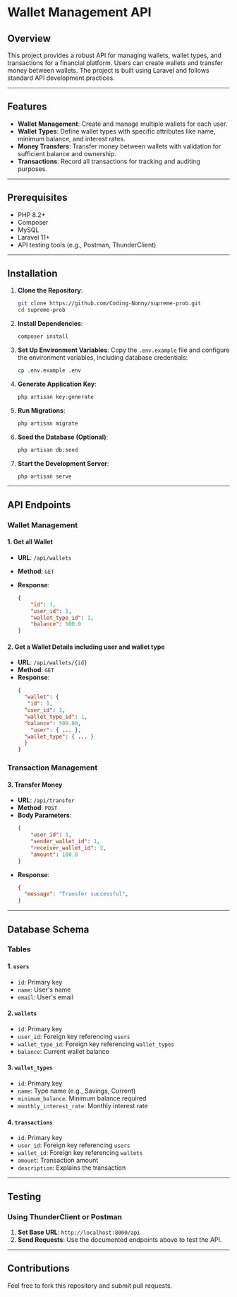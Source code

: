 # Wallet Management API

## Overview

This project provides a robust API for managing wallets, wallet types, and transactions for a financial platform. Users can create wallets and transfer money between wallets. The project is built using Laravel and follows standard API development practices.

---

## Features

-   **Wallet Management**: Create and manage multiple wallets for each user.
-   **Wallet Types**: Define wallet types with specific attributes like name, minimum balance, and interest rates.
-   **Money Transfers**: Transfer money between wallets with validation for sufficient balance and ownership.
-   **Transactions**: Record all transactions for tracking and auditing purposes.

---

## Prerequisites

-   PHP 8.2+
-   Composer
-   MySQL
-   Laravel 11+
-   API testing tools (e.g., Postman, ThunderClient)

---

## Installation

1. **Clone the Repository**:

    ```bash
    git clone https://github.com/Coding-Nonny/supreme-prob.git
    cd supreme-prob
    ```

2. **Install Dependencies**:

    ```bash
    composer install
    ```

3. **Set Up Environment Variables**:
   Copy the `.env.example` file and configure the environment variables, including database credentials:

    ```bash
    cp .env.example .env
    ```

4. **Generate Application Key**:

    ```bash
    php artisan key:generate
    ```

5. **Run Migrations**:

    ```bash
    php artisan migrate
    ```

6. **Seed the Database (Optional)**:

    ```bash
    php artisan db:seed
    ```

7. **Start the Development Server**:
    ```bash
    php artisan serve
    ```

---

## API Endpoints

### **Wallet Management**

#### 1. Get all Wallet

-   **URL**: `/api/wallets`
-   **Method**: `GET`

-   **Response**:
    ```json
    {
        "id": 1,
        "user_id": 1,
        "wallet_type_id": 1,
        "balance": 500.0
    }
    ```

#### 2. Get a Wallet Details including user and wallet type

-   **URL**: `/api/wallets/{id}`
-   **Method**: `GET`
-   **Response**:
    ```json
    {
      "wallet": {
       "id": 1,
      "user_id": 1,
      "wallet_type_id": 1,
      "balance": 500.00,
    	"user": { ... },
      "wallet_type": { ... }
      }
    }
    ```

### **Transaction Management**

#### 3. Transfer Money

-   **URL**: `/api/transfer`
-   **Method**: `POST`
-   **Body Parameters**:
    ```json
    {
        "user_id": 1,
        "sender_wallet_id": 1,
        "receiver_wallet_id": 2,
        "amount": 100.0
    }
    ```
-   **Response**:
    ```json
    {
      "message": "Transfer successful",
    }
    ```

---

## Database Schema

### **Tables**

#### 1. `users`

-   `id`: Primary key
-   `name`: User's name
-   `email`: User's email

#### 2. `wallets`

-   `id`: Primary key
-   `user_id`: Foreign key referencing `users`
-   `wallet_type_id`: Foreign key referencing `wallet_types`
-   `balance`: Current wallet balance

#### 3. `wallet_types`

-   `id`: Primary key
-   `name`: Type name (e.g., Savings, Current)
-   `minimum_balance`: Minimum balance required
-   `monthly_interest_rate`: Monthly interest rate

#### 4. `transactions`

-   `id`: Primary key
-   `user_id`: Foreign key referencing `users`
-   `wallet_id`: Foreign key referencing `wallets`
-   `amount`: Transaction amount
-   `description`: Explains the transaction

---

## Testing

### **Using ThunderClient or Postman**

1. **Set Base URL**: `http://localhost:8000/api`
2. **Send Requests**: Use the documented endpoints above to test the API.

---

## Contributions

Feel free to fork this repository and submit pull requests.
